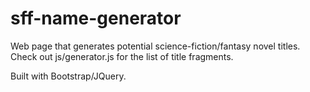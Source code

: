 # sff-name-generator
Web page that generates potential science-fiction/fantasy novel titles. Check out js/generator.js for the list of title fragments.

Built with Bootstrap/JQuery.
